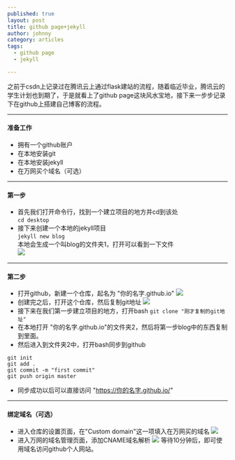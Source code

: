 ```yaml
---
published: true
layout: post
title: github page+jekyll
author: johnny
category: articles
tags:
  - github page
  - jekyll

---  
```


之前于csdn上记录过在腾讯云上通过flask建站的流程，随着临近毕业，腾讯云的学生计划也到期了，于是就看上了github page这块风水宝地，接下来一步步记录下在github上搭建自己博客的流程。  
<!-- more -->

---------------------------------------  

#### 准备工作
- 拥有一个github账户
- 在本地安装git
- 在本地安装jekyll
- 在万网买个域名（可选）  

---------------------------------------  

#### 第一步
- 首先我们打开命令行，找到一个建立项目的地方并cd到该处  
``` cd desktop ```  
- 接下来创建一个本地的jekyll项目  
``` jekyll new blog ```  
本地会生成一个叫blog的文件夹1，打开可以看到一下文件  
![](/images/github_page_1.png)  

---------------------------------------  

#### 第二步
- 打开github，新建一个仓库，起名为 "你的名字.github.io"
![](/images/github_page_2.png)
- 创建完之后，打开这个仓库，然后复制git地址
![](/images/github_page_3.png)
- 接下来在我们第一步建立项目的地方，打开bash
``` git clone "刚才复制的git地址" ```
- 在本地打开 "你的名字.github.io"的文件夹2，然后将第一步blog中的东西复制到里面。    
- 然后进入到文件夹2中，打开bash同步到github  
```
git init
git add .
git commit -m "first commit"
git push origin master
```  
- 同步成功以后可以直接访问 "https://你的名字.github.io/"

---------------------------------------  

#### 绑定域名（可选）
- 进入仓库的设置页面，在"Custom domain"这一项填入在万网买的域名
![](/images/github_page_4.png)
- 进入万网的域名管理页面，添加CNAME域名解析
![](/images/github_page_5.png)
等待10分钟后，即可使用域名访问github个人网站。









